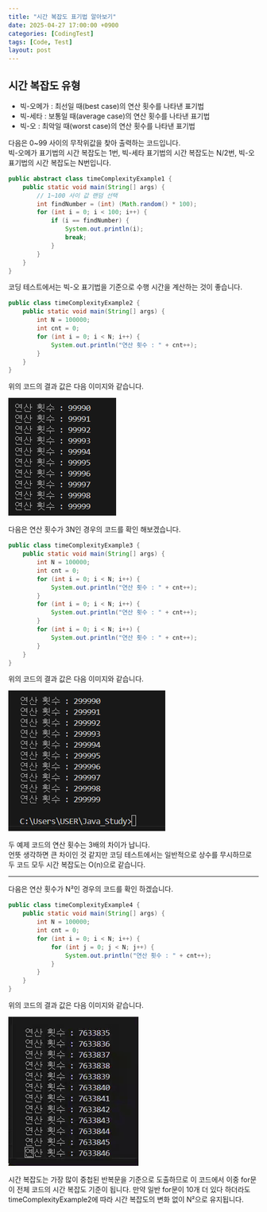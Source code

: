 ```yaml
---
title: "시간 복잡도 표기법 알아보기"
date: 2025-04-27 17:00:00 +0900
categories: [CodingTest]
tags: [Code, Test]
layout: post
---
```


## 시간 복잡도 유형
- 빅-오메가 : 최선일 때(best case)의 연산 횟수를 나타낸 표기법
- 빅-세타 : 보통일 때(average case)의 연산 횟수를 나타낸 표기법
- 빅-오 : 최악일 때(worst case)의 연산 횟수를 나타낸 표기법

다음은  0~99 사이의 무작위값을 찾아 출력하는 코드입니다.  
빅-오메가 표기법의 시간 복잡도는 1번, 빅-세타 표기법의 시간 복잡도는 N/2번, 빅-오 표기법의 시간 복잡도는 N번입니다.

```java
public abstract class timeComplexityExample1 {
    public static void main(String[] args) {
        // 1~100 사이 값 랜덤 선택
        int findNumber = (int) (Math.random() * 100);
        for (int i = 0; i < 100; i++) {
            if (i == findNumber) {
                System.out.println(i);
                break;
            }
        }
    }
}
```
코딩 테스트에서는 빅-오 표기법을 기준으로 수행 시간을 계산하는 것이 좋습니다.

```java
public class timeComplexityExample2 {
    public static void main(String[] args) {
        int N = 100000;
        int cnt = 0;
        for (int i = 0; i < N; i++) {
            System.out.println("연산 횟수 : " + cnt++);
        }
    }
}
```
위의 코드의 결과 값은 다음 이미지와 같습니다.

![위의 코드의 결과 값](assets/img/favicons/timeComplexity/timeComplexityExample2.png)
  
다음은 연산 횟수가 3N인 경우의 코드를 확인 해보겠습니다.
```java
public class timeComplexityExample3 {
    public static void main(String[] args) {
        int N = 100000;
        int cnt = 0;
        for (int i = 0; i < N; i++) {
            System.out.println("연산 횟수 : " + cnt++);
        }
        for (int i = 0; i < N; i++) {
            System.out.println("연산 횟수 : " + cnt++);
        }
        for (int i = 0; i < N; i++) {
            System.out.println("연산 횟수 : " + cnt++);
        }
    }
}
```
위의 코드의 결과 값은 다음 이미지와 같습니다.
  
![위의 코드의 결과 값](assets/img/favicons/timeComplexity/timeComplexityExample3.png)
  
두 예제 코드의 연산 횟수는 3배의 차이가 납니다.  
언뜻 생각하면 큰 차이인 것 같지만 코딩 테스트에서는 일반적으로 상수를
무시하므로 두 코드 모두 시간 복잡도는 O(n)으로 같습니다.  

---  
  
다음은 연산 횟수가 N²인 경우의 코드를 확인 하겠습니다.
```java
public class timeComplexityExample4 {
    public static void main(String[] args) {
        int N = 100000;
        int cnt = 0;
        for (int i = 0; i < N; i++) {
            for (int j = 0; j < N; j++) {
                System.out.println("연산 횟수 : " + cnt++);
            }
        }
    }
}
```
위의 코드의 결과 값은 다음 이미지와 같습니다.  

![위의 코드의 결과 값](assets/img/favicons/timeComplexity/timeComplexityExample4.gif)
  
시간 복잡도는 가장 많이 중첩된 반복문을 기준으로 도출하므로 이 코드에서 이중 for문이 전체 코드의 시간 복잡도 기준이 됩니다. 
만약 일반 for문이 10개 더 있다 하더라도 timeComplexityExample2에 따라 시간 복잡도의 변화 없이 N²으로 유지됩니다.
